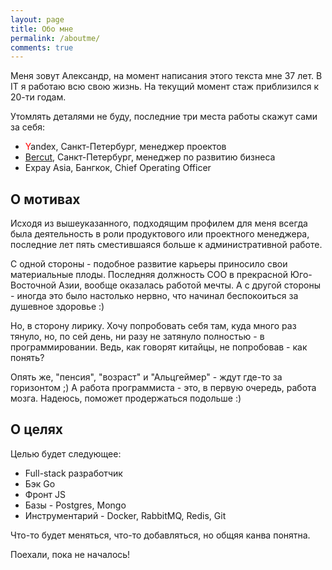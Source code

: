 ```yaml
---
layout: page
title: Обо мне
permalink: /aboutme/
comments: true
---
```

Меня зовут Александр, на момент написания этого текста мне 37 лет.
В IT я работаю всю свою жизнь. На текущий момент стаж приблизился к 20-ти годам.

Утомлять деталями не буду, последние три места работы скажут сами за себя:
* <span style="color:red">Y</span>andex, Санкт-Петербург, менеджер проектов
* [Bercut](http://bercut.com/about/), Санкт-Петербург, менеджер по развитию бизнеса
* Expay Asia, Бангкок, Chief Operating Officer

## О мотивах
Исходя из вышеуказанного, подходящим профилем для меня всегда была деятельность в роли продуктового или проектного менеджера, последние лет пять сместившаяся больше к административной работе.

С одной стороны - подобное развитие карьеры приносило свои материальные плоды. Последняя должность COO в прекрасной Юго-Восточной Азии, вообще оказалась работой мечты. А с другой стороны - иногда это было настолько нервно, что начинал беспокоиться за душевное здоровье :)

Но, в сторону лирику.
Хочу попробовать себя там, куда много раз тянуло, но, по сей день, ни разу не затянуло полностью - в программировании.
Ведь, как говорят китайцы, не попробовав - как понять?

Опять же, "пенсия", "возраст" и "Альцгеймер" - ждут где-то за горизонтом ;)
А работа программиста - это, в первую очередь, работа мозга. Надеюсь, поможет продержаться подольше :)

## О целях

Целью будет следующее:
* Full-stack разработчик
* Бэк Go
* Фронт JS
* Базы - Postgres, Mongo
* Инструментарий - Docker, RabbitMQ, Redis, Git

Что-то будет меняться, что-то добавляться, но общяя канва понятна.

Поехали, пока не началось!